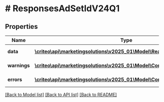 # # ResponsesAdSetIdV24Q1

## Properties

Name | Type | Description | Notes
------------ | ------------- | ------------- | -------------
**data** | [**\criteo\api\marketingsolutions\v2025_01\Model\ReadModelAdSetIdV24Q1[]**](ReadModelAdSetIdV24Q1.md) |  | [optional] [readonly]
**warnings** | [**\criteo\api\marketingsolutions\v2025_01\Model\CommonProblem[]**](CommonProblem.md) |  | [optional] [readonly]
**errors** | [**\criteo\api\marketingsolutions\v2025_01\Model\CommonProblem[]**](CommonProblem.md) |  | [optional] [readonly]

[[Back to Model list]](../../README.md#models) [[Back to API list]](../../README.md#endpoints) [[Back to README]](../../README.md)
